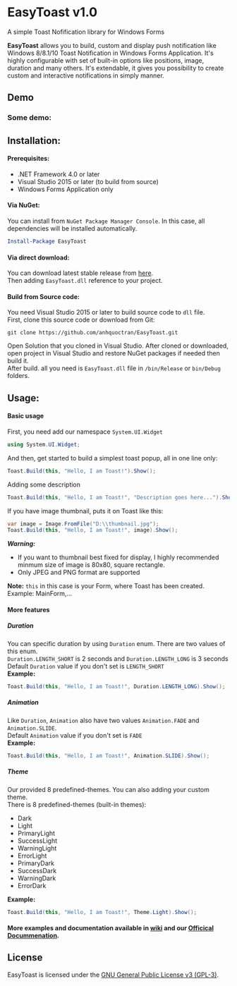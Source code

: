 # EasyToast v1.0
A simple Toast Nofification library for Windows Forms

**EasyToast** allows you to build, custom and display push notification like Windows 8/8.1/10 Toast Notification in Windows Forms Application. It's highly configurable with set of built-in options like positions, image, duration and many others. It's extendable, it gives you possibility to create custom and interactive notifications in simply manner.

## Demo
### Some demo:

## Installation:
#### Prerequisites:
- .NET Framework 4.0 or later
- Visual Studio 2015 or later (to build from source)
- Windows Forms Application only

#### Via NuGet:

You can install from `NuGet Package Manager Console`. In this case, all dependencies will be installed automatically.
```powershell
Install-Package EasyToast
```
#### Via direct download:
You can download latest stable release from [here](https://github.com/anhquoctran/EasyToast/releases).  
Then adding `EasyToast.dll` reference to your project.
#### Build from Source code:
You need Visual Studio 2015 or later to build source code to `dll` file.  
First, clone this source code or download from Git:
```
git clone https://github.com/anhquoctran/EasyToast.git
```
Open Solution that you cloned in Visual Studio. After cloned or downloaded, open project in Visual Studio and restore NuGet packages if needed then build it.  
After build. all you need is `EasyToast.dll` file in `/bin/Release` or `bin/Debug` folders.

## Usage:
#### Basic usage
First, you need add our namespace `System.UI.Widget`
```csharp
using System.UI.Widget;
```
And then, get started to build a simplest toast popup, all in one line only:
```csharp
Toast.Build(this, "Hello, I am Toast!").Show();
```
Adding some description
```csharp
Toast.Build(this, "Hello, I am Toast!", "Description goes here...").Show();
```
If you have image thumbnail, puts it on Toast like this:  
```csharp
var image = Image.FromFile("D:\\thumbnail.jpg");
Toast.Build(this, "Hello, I am Toast!", image).Show();
```
***Warning:***
- If you want to thumbnail best fixed for display, I highly recommended minmum size of image is 80x80, square rectangle.  
- Only JPEG and PNG format are supported  

**Note:** `this` in this case is your Form, where Toast has been created. Example: MainForm,...  
#### More features
##### Duration
You can specific duration by using `Duration` enum. There are two values of this enum.  
`Duration.LENGTH_SHORT` is 2 seconds and `Duration.LENGTH_LONG` is 3 seconds  
Default `Duration` value if you don't set is `LENGTH_SHORT`  
**Example:**  
```csharp
Toast.Build(this, "Hello, I am Toast!", Duration.LENGTH_LONG).Show();
```
##### Animation
Like `Duration`, `Animation` also have two values `Animation.FADE` and `Animation.SLIDE`.  
Default `Animation` value if you don't set is `FADE`  
**Example:**
```csharp
Toast.Build(this, "Hello, I am Toast!", Animation.SLIDE).Show();
```
##### Theme
Our provided 8 predefined-themes. You can also adding your custom theme.  
There is 8 predefined-themes (built-in themes):  
- Dark
- Light
- PrimaryLight
- SuccessLight
- WarningLight
- ErrorLight
- PrimaryDark
- SuccessDark
- WarningDark
- ErrorDark

**Example:**
```csharp
Toast.Build(this, "Hello, I am Toast!", Theme.Light).Show();
```
#### More examples and documentation available in [wiki](https://github.com) and our [Officical Docummenation](https://google.com).
## License
EasyToast is licensed under the [GNU General Public License v3 (GPL-3)](http://www.gnu.org/copyleft/gpl.html).

